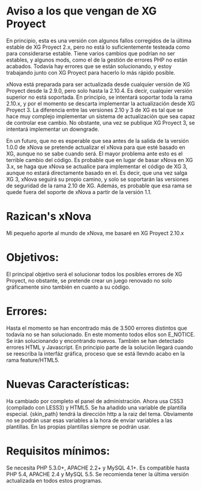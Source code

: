 Aviso a los que vengan de XG Proyect
====================================

En principio, esta es una versión con algunos fallos corregidos de la última estable de XG
Proyect 2.x, pero no está lo suficientemente testeada como para considerarse estable. Tiene varios
cambios que podrían no ser estables, y algunos mods, como el de la gestión de errores PHP no están
acabados. Todavía hay errores que se están solucionando, y estoy trabajando junto con XG Proyect
para hacerlo lo más rápido posible.

xNova está preparada para ser actualizada desde cualquier versión de XG Proyect desde la 2.9.0,
pero solo hasta la 2.10.4. Es decir, cualquier versión superior no está soportada. En principio, se intentará
soportar toda la rama 2.10.x, y por el momento se descarta implementar la actualización desde XG Proyect 3. La diferencia entre las versiones 2.10 y 3 de XG es tal que se hace muy complejo implementar un sistema de actualización que sea capaz de controlar ese cambio. No obstante, una vez se publique XG Proyect 3, se intentará implementar un downgrade.

En un futuro, que no es esperable que sea antes de la salida de la versión 1.0.0 de xNova se pretende actualizar el xNova para que esté basado en XG, aunque no se sabe cuando será. El mayor problema ante esto es el terrible cambio del código. Es probable que en lugar de basar xNova en XG 3.x, se haga que xNova se actualice para implementar el código de XG 3, aunque no estará directamente basado en el. Es decir, que una vez salga XG 3, xNova seguirá su propio camino, y solo se soportarán las versiones de seguridad de la rama 2.10 de XG. Además, es probable que esa rama se quede fuera del soporte de xNova a partir de la versión 1.1.

Razican's xNova
===============

Mi pequeño aporte al mundo de xNova, me basaré en XG Proyect 2.10.x


Objetivos:
==========

El principal objetivo será el solucionar todos los posibles errores de XG Proyect, no obstante, se
pretende crear un juego renovado no solo gráficamente sino también en cuanto a su código.

Errores:
========

Hasta el momento se han encontrado más de 3.500 errores distintos que todavía no se han solucionado.
En este momento todos ellos son E_NOTICE. Se irán solucionando y encontrando nuevos. También se han
detectado errores HTML y Javascript. En principio parte de la solución llegará cuando se reescriba la
interfáz gráfica, proceso que se está llevndo acabo en la rama feature/HTML5.

Nuevas Características:
=======================

Ha cambiado por completo el panel de administración. Ahora usa CSS3 (compilado con LESS3) y HTML5. Se ha
añadido una variable de plantilla especial. {skin_path} tendrá la dirección http a la raiz del tema.
Obviamente no se podrán usar esas variables a la hora de enviar variables a las plantillas. En las propias plantillas siempre se podrán usar.

Requisitos mínimos:
===================

Se necesita PHP 5.3.0+, APACHE 2.2+ y MySQL 4.1+. Es compatible hasta PHP 5.4, APACHE 2.4 y MySQL 5.5. Se recomienda tener la última versión actualizada en todos estos programas.
